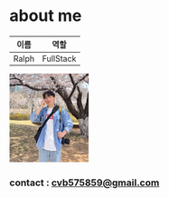 # about me

| 이름  | 역할      |
| ----- | --------- |
| Ralph | FullStack |

<img src="../sumin.jpg" alt="이수민" width="140" />

### contact : cvb575859@gmail.com
